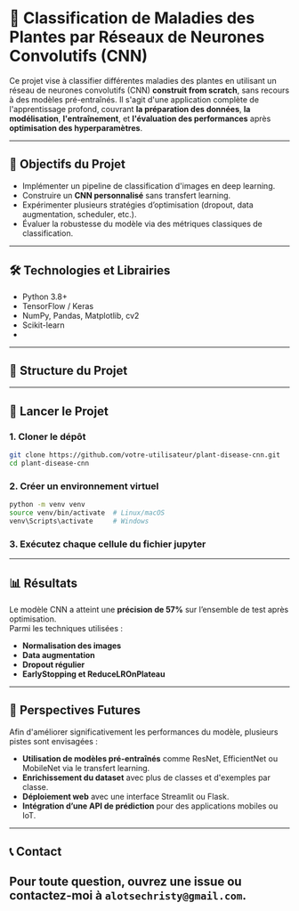 # 🌿 Classification de Maladies des Plantes par Réseaux de Neurones Convolutifs (CNN)

Ce projet vise à classifier différentes maladies des plantes en utilisant un réseau de neurones convolutifs (CNN) **construit from scratch**, sans recours à des modèles pré-entraînés. Il s'agit d'une application complète de l'apprentissage profond, couvrant **la préparation des données**, **la modélisation**, **l'entraînement**, et **l'évaluation des performances** après **optimisation des hyperparamètres**.

---

## 🎯 Objectifs du Projet

- Implémenter un pipeline de classification d'images en deep learning.
- Construire un **CNN personnalisé** sans transfert learning.
- Expérimenter plusieurs stratégies d’optimisation (dropout, data augmentation, scheduler, etc.).
- Évaluer la robustesse du modèle via des métriques classiques de classification.

---

## 🛠️ Technologies et Librairies

- Python 3.8+
- TensorFlow / Keras
- NumPy, Pandas, Matplotlib, cv2
- Scikit-learn
- 

---

## 📁 Structure du Projet


---

## 🚀 Lancer le Projet

### 1. Cloner le dépôt

```bash
git clone https://github.com/votre-utilisateur/plant-disease-cnn.git
cd plant-disease-cnn
```

### 2. Créer un environnement virtuel

```bash
python -m venv venv
source venv/bin/activate  # Linux/macOS
venv\Scripts\activate     # Windows
```

### 3. Exécutez chaque cellule du fichier jupyter


---

## 📊 Résultats

Le modèle CNN a atteint une **précision de 57%** sur l’ensemble de test après optimisation.  
Parmi les techniques utilisées :

- **Normalisation des images**
- **Data augmentation**
- **Dropout régulier**
- **EarlyStopping et ReduceLROnPlateau**

---

## 🔭 Perspectives Futures

Afin d'améliorer significativement les performances du modèle, plusieurs pistes sont envisagées :

- **Utilisation de modèles pré-entraînés** comme ResNet, EfficientNet ou MobileNet via le transfert learning.
- **Enrichissement du dataset** avec plus de classes et d'exemples par classe.
- **Déploiement web** avec une interface Streamlit ou Flask.
- **Intégration d’une API de prédiction** pour des applications mobiles ou IoT.

---

## 📞 Contact

Pour toute question, ouvrez une issue ou contactez-moi à `alotsechristy@gmail.com`.
---

